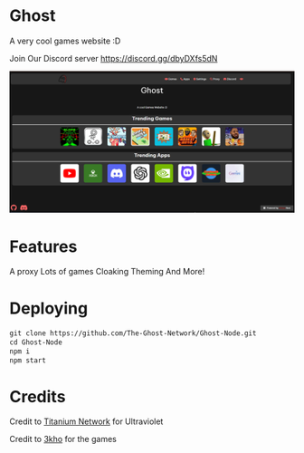 # Ghost

A very cool games website :D

Join Our Discord server https://discord.gg/dbyDXfs5dN

<img src="/readme/ss.png">

# Features

A proxy
Lots of games
Cloaking
Theming
And More!

# Deploying

```
git clone https://github.com/The-Ghost-Network/Ghost-Node.git
cd Ghost-Node
npm i
npm start
```

# Credits

Credit to [Titanium Network](https://github.com/titaniumnetwork-dev) for Ultraviolet

Credit to [3kho](https://github.com/3kh0) for the games
